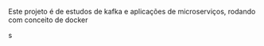 Este projeto é de estudos de kafka e aplicações de microserviços, rodando com conceito de docker

 s